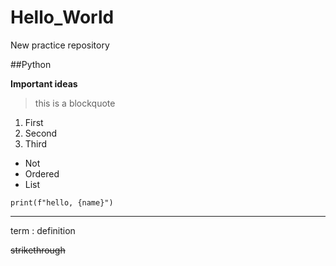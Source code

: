 # Hello_World
New practice repository

##Python

**Important ideas**

>this is a blockquote

1. First
2. Second
3. Third

- Not
- Ordered
- List

`print(f"hello, {name}")`

---
term
: definition

~~strikethrough~~
